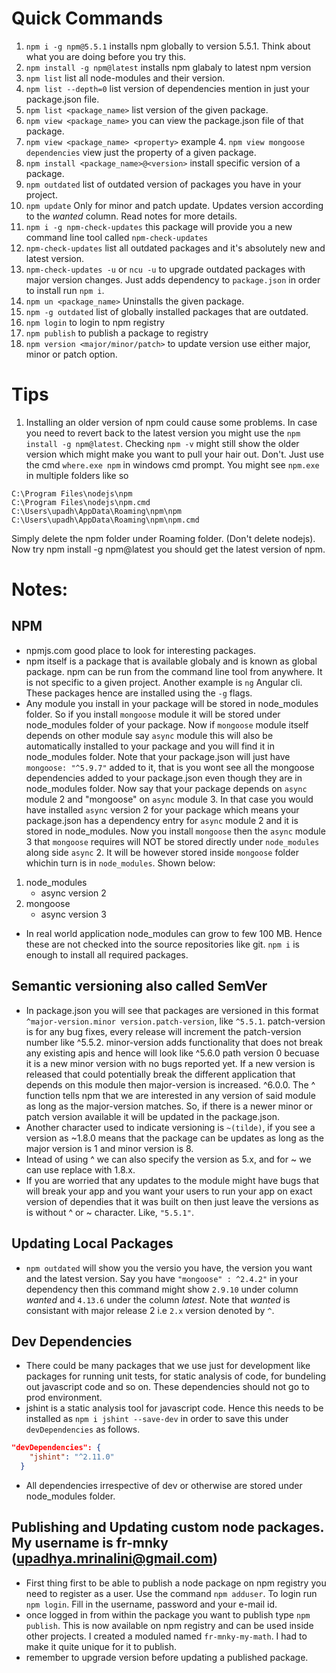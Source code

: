 # Quick Commands

1. `npm i -g npm@5.5.1` installs npm globally to version 5.5.1. Think about what you are doing before you try this.
2. `npm install -g npm@latest` installs npm glabaly to latest npm version
3. `npm list` list all node-modules and their version.
4. `npm list --depth=0` list version of dependencies mention in just your package.json file.
5. `npm list <package_name>` list version of the given package.
6. `npm view <package_name>` you can view the package.json file of that package.
7. `npm view <package_name> <property>` example 4. `npm view mongoose dependencies` view just the property of a given package.
8. `npm install <package_name>@<version>` install specific version of a package.
9. `npm outdated` list of outdated version of packages you have in your project.
10. `npm update` Only for minor and patch update. Updates version according to the _wanted_ column. Read notes for more details.
11. `npm i -g npm-check-updates` this package will provide you a new command line tool called `npm-check-updates`
12. `npm-check-updates` list all outdated packages and it's absolutely new and latest version.
13. `npm-check-updates -u` or `ncu -u` to upgrade outdated packages with major version changes. Just adds dependency to `package.json` in order to install run `npm i`.
14. `npm un <package_name>` Uninstalls the given package.
15. `npm -g outdated` list of globally installed packages that are outdated.
16. `npm login` to login to npm registry
17. `npm publish` to publish a package to registry
18. `npm version <major/minor/patch>` to update version use either major, minor or patch option.

# Tips

1. Installing an older version of npm could cause some problems. In case you need to revert back to the latest version you might use the `npm install -g npm@latest`. Checking `npm -v` might still show the older version which might make you want to pull your hair out. Don't. Just use the cmd `where.exe npm` in windows cmd prompt. You might see `npm.exe` in multiple folders like so

```
C:\Program Files\nodejs\npm
C:\Program Files\nodejs\npm.cmd
C:\Users\upadh\AppData\Roaming\npm\npm
C:\Users\upadh\AppData\Roaming\npm\npm.cmd
```

Simply delete the npm folder under Roaming folder. (Don't delete nodejs). Now try npm install -g npm@latest you should get the latest version of npm.

# Notes:

## NPM

- npmjs.com good place to look for interesting packages.
- npm itself is a package that is available globaly and is known as global package. npm can be run from the command line tool from anywhere. It is not specific to a given project. Another example is `ng` Angular cli. These packages hence are installed using the `-g` flags.
- Any module you install in your package will be stored in node_modules folder. So if you install `mongoose` module it will be stored under node_modules folder of your package. Now if `mongoose` module itself depends on other module say `async` module this will also be automatically installed to your package and you will find it in node_modules folder. Note that your package.json will just have `mongoose: "^5.9.7"` added to it, that is you wont see all the mongoose dependencies added to your package.json even though they are in node_modules folder. Now say that your package depends on `async` module 2 and "mongoose" on `async` module 3. In that case you would have installed `async` version 2 for your package which means your package.json has a dependency entry for `async` module 2 and it is stored in node_modules. Now you install `mongoose` then the `async` module 3 that `mongoose` requires will NOT be stored directly under `node_modules` along side `async` 2. It will be however stored inside `mongoose` folder whichin turn is in `node_modules`. Shown below:

1. node_modules
   - async version 2
2. mongoose
   - async version 3

- In real world application node_modules can grow to few 100 MB. Hence these are not checked into the source repositories like git. `npm i` is enough to install all required packages.

## Semantic versioning also called SemVer

- In package.json you will see that packages are versioned in this format `^major-version.minor version.patch-version`, like `^5.5.1`. patch-version is for any bug fixes, every release will increment the patch-version number like ^5.5.2. minor-version adds functionality that does not break any existing apis and hence will look like ^5.6.0 path version 0 becuase it is a new minor version with no bugs reported yet. If a new version is released that could potentially break the different application that depends on this module then major-version is increased. ^6.0.0. The ^ function tells npm that we are interested in any version of said module as long as the major-version matches. So, if there is a newer minor or patch version available it will be updated in the package.json.
- Another character used to indicate versioning is `~(tilde)`, if you see a version as ~1.8.0 means that the package can be updates as long as the major version is 1 and minor version is 8.
- Intead of using ^ we can also specify the version as 5.x, and for ~ we can use replace with 1.8.x.
- If you are worried that any updates to the module might have bugs that will break your app and you want your users to run your app on exact version of dependies that it was built on then just leave the versions as is without ^ or ~ character. Like, `"5.5.1"`.

## Updating Local Packages

- `npm outdated` will show you the versio you have, the version you want and the latest version. Say you have `"mongoose" : ^2.4.2"` in your dependency then this command might show `2.9.10` under column _wanted_ and `4.13.6` under the column _latest_. Note that _wanted_ is consistant with major release 2 i.e `2.x` version denoted by `^`.

## Dev Dependencies

- There could be many packages that we use just for development like packages for running unit tests, for static analysis of code, for bundeling out javascript code and so on. These dependencies should not go to prod environment.
- jshint is a static analysis tool for javascript code. Hence this needs to be installed as `npm i jshint --save-dev` in order to save this under `devDependencies` as follows.

```json
"devDependencies": {
    "jshint": "^2.11.0"
  }
```

- All dependencies irrespective of dev or otherwise are stored under node_modules folder.

## Publishing and Updating custom node packages. My username is fr-mnky (upadhya.mrinalini@gmail.com)

- First thing first to be able to publish a node package on npm registry you need to register as a user. Use the command `npm adduser`. To login run `npm login`. Fill in the username, password and your e-mail id.
- once logged in from within the package you want to publish type `npm publish`. This is now available on npm registry and can be used inside other projects. I created a moduled named `fr-mnky-my-math`. I had to make it quite unique for it to publish.
- remember to upgrade version before updating a published package.
